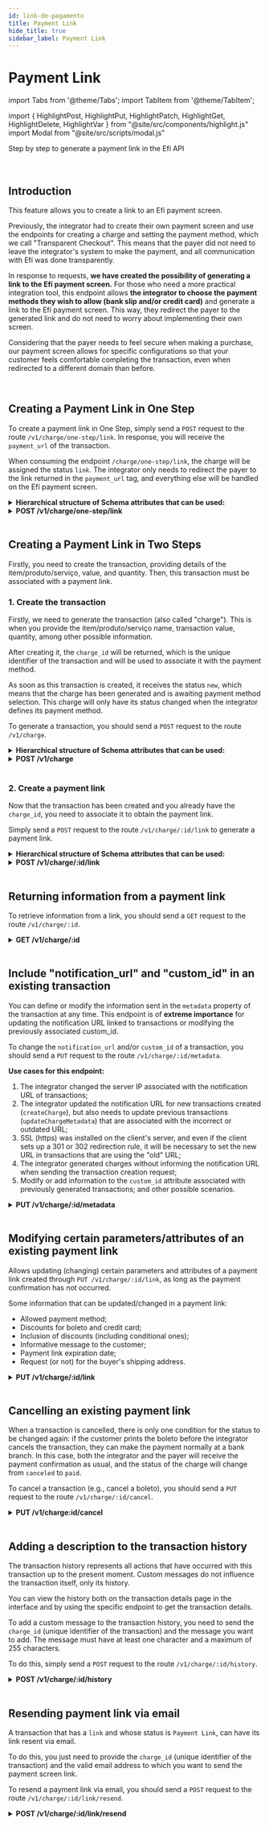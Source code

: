 ```yaml
---
id: link-de-pagamento
title: Payment Link
hide_title: true
sidebar_label: Payment Link
---
```

<h1 className="titulo">Payment Link</h1>
<div className="conteudo">

import Tabs from '@theme/Tabs';
import TabItem from '@theme/TabItem';

import { HighlightPost, HighlightPut, HighlightPatch, HighlightGet, HighlightDelete, HighlightVar } from "@site/src/components/highlight.js"
import Modal from "@site/src/scripts/modal.js" 

<!-- Embedding React components with MDX -->
<!-- fontWeight: 'bold', -->

<div className="subtitulo">
Step by step to generate a payment link in the Efí API
</div>

<br/>
<br/>

## Introduction

This feature allows you to create a link to an Efí payment screen.

Previously, the integrator had to create their own payment screen and use the endpoints for creating a charge and setting the payment method, which we call "Transparent Checkout". This means that the payer did not need to leave the integrator's system to make the payment, and all communication with Efí was done transparently.

In response to requests, **we have created the possibility of generating a link to the Efí payment screen.**
For those who need a more practical integration tool, this endpoint allows **the integrator to choose the payment methods they wish to allow (bank slip and/or credit card)** and generate a link to the Efí payment screen. This way, they redirect the payer to the generated link and do not need to worry about implementing their own screen.

Considering that the payer needs to feel secure when making a purchase, our payment screen allows for specific configurations so that your customer feels comfortable completing the transaction, even when redirected to a different domain than before.


<br/>

## Creating a Payment Link in One Step

To create a payment link in One Step, simply send a <code>POST</code> request to the route <code>/v1/charge/one-step/link</code>. In response, you will receive the <code>payment_url</code> of the transaction.

When consuming the endpoint <code>/charge/one-step/link</code>, the charge will be assigned the status <code>link</code>.
The integrator only needs to redirect the payer to the link returned in the <code>payment_url</code> tag, and everything else will be handled on the Efí payment screen.


<div className="payment">
<details className="col-100">
  <summary>
<b>Hierarchical structure of Schema attributes that can be used:</b>
  </summary>
  <Tabs
    defaultValue="entrada"
    values={[
      { label: '/v1/charge/one-step/link', value: 'entrada', },
    ]}>
  <TabItem value="entrada">

  ```json 
   "items"  
        "name"  
        "value"  
        "amount"  
        "marketplace"  
            "payee_code"  
            "percentage"  
    "shippings"  
        "name"  
        "value"  
        "payee_code"  
    "metadata"  
        "custom_id"  
        "notification_url"  
    "customer"
        "email"
    "settings"  
        "billet_discount"  
        "card_discount"  
        "conditional_discount"  
            "type"  
                "percentage",  
                "currency"  
            "value"  
            "until_date"  
        "message"  
        "expire_at"  
        "request_delivery_address"  
        "payment_method"  
            "banking_billet"  
            "credit_card"  
            "all"  
  ```
 </TabItem>
  </Tabs>


</details>
</div>

<!-- Método POST -->
<div className="post">
<details className="col-100">
  <summary>
    <b><HighlightPost>POST</HighlightPost> /v1/charge/one-step/link</b>
  </summary>
<br/>
      <div className="post-div"> 
          <div className="left">
          Requires activation of the <code>Billing API</code> in your application
          </div>
          <div className="right">
          <Modal filename="/markdown/i18n/charges/link/link_one_step.md" />
          </div>
      </div>
      <br/> <br/>
      <p><b>Request</b></p> 
      
  <Tabs
    defaultValue="exemplo1"
    values={[
    { label: 'Payment Link', value: 'exemplo1', },
    { label: 'Payment Link with Split', value: 'exemplo2', }
    ]}>
    
  <TabItem value="exemplo1">

  ```json
{
    "items": [
      {
        "amount": 5,
        "name": "Game of Thrones",
        "value": 827
      },
      {
        "amount": 5,
        "name": "Dexter",
        "value": 620
      },
      {
        "amount": 2,
        "name": "Breaking Bad",
        "value": 750
      }
    ],
    "metadata": {
        "custom_id": "produto 1",
        "notification_url": "sua_url_notificação"
    },
    "customer": {
	      "email": "email_do_cliente@servidor.com.br"
	  },
    "shippings": [
      {
        "name": "Ouro Preto",
        "value": 500
      }
    ],
    "settings": {
      "billet_discount": 500,
      "card_discount": 300,
      "message": "Escreva aqui, se quiser, uma mensagem ao seu cliente, limite de 80 caracteres",
      "conditional_discount":{
        "type": "percentage", 
        "value": 100, 
        "until_date": "2021-12-30"
      },
      "payment_method": "all",
      "expire_at": "2025-02-08",
      "request_delivery_address": true
    }
}
  ```
  </TabItem>
    <TabItem value="exemplo2">

  ```json
{
    "items": [
      {
        "amount": 5,
        "name": "Game of Thrones",
        "value": 827,
        "marketplace": {
          "repasses": [
            {
              "payee_code": "payee_code1",
              "percentage": 2500
            }
          ]
        }
      }
    ],
    "metadata": {
        "custom_id": "produto 1",
        "notification_url": "sua_url_notificação"
    },
    "customer": {
	      "email": "email_do_cliente@servidor.com.br"
	  },
    "shippings": [
      {
        "name": "Ouro Preto",
        "value": 500
      }
    ], 
    "settings": {
      "billet_discount": 500,
      "card_discount": 300,
      "message": "Escreva aqui, se quiser, uma mensagem ao seu cliente, limite de 80 caracteres",
      "conditional_discount":{
        "type": "percentage", 
        "value": 100, 
        "until_date": "2021-12-30"
      },
      "payment_method": "all",
      "expire_at": "2025-02-08",
      "request_delivery_address": true
    }
}
```

  </TabItem>
  </Tabs>


  <br/>   
        
  <b>Responses</b>

  <br/> 

   The responses below represent consumption Success.
  <Tabs
    defaultValue="saida"
    values={[
      { label: '🟢 200', value: 'saida', },
    ]}>
  <TabItem value="saida">

  ```json
{
    "code": 200,
    "data": {
      "charge_id": 3714507,
      "status": "link",
      "total": 8863,
      "custom_id": "cross-media soft",
      "payment_url": "https://pagamento.gerencianet.com.br/:identificador",
      "payment_method": "all",
      "billet_discount": 500,
      "card_discount": 300,
      "conditional_discount_value": 100,
      "conditional_discount_type": "percentage",
      "conditional_discount_date": "2021-12-30",
      "request_delivery_address": true,
      "message": "teste",
      "expire_at": "2025-02-08",
      "created_at": "2021-11-09 11:14:36"
    }
}
  ```
  </TabItem>
  
  </Tabs>

</details>

</div>

<br/>

## Creating a Payment Link in Two Steps

Firstly, you need to create the transaction, providing details of the item/produto/serviço, value, and quantity. Then, this transaction must be associated with a payment link.

### 1. Create the transaction
Firstly, we need to generate the transaction (also called "charge"). This is when you provide the item/produto/serviço name, transaction value, quantity, among other possible information.

After creating it, the <code>charge_id</code> will be returned, which is the unique identifier of the transaction and will be used to associate it with the payment method.

As soon as this transaction is created, it receives the status <code>new</code>, which means that the charge has been generated and is awaiting payment method selection. This charge will only have its status changed when the integrator defines its payment method.

To generate a transaction, you should send a <code>POST</code> request to the route <code>/v1/charge</code>.

<div className="payment">
<details className="col-100">
  <summary>
<b>Hierarchical structure of Schema attributes that can be used:</b>
  </summary>
  <Tabs
    defaultValue="entrada"
    values={[
      { label: '/v1/charge', value: 'entrada', },
    ]}>
  <TabItem value="entrada">

  ```json 
   "items"  
        "name"  
        "value"  
        "amount"  
        "marketplace"  
            "payee_code"  
            "percentage"  
    "shippings"  
        "name"  
        "value"  
        "payee_code"  
    "metadata"  
        "custom_id"  
        "notification_url"  
  ```
 </TabItem>
  </Tabs>


</details>
</div>

<!-- Método POST -->
<div className="post">
<details className="col-100">
  <summary>
    <b><HighlightPost>POST</HighlightPost> /v1/charge</b>
  </summary>
      <div className="post-div"> 
          <div className="left">
          Requires activation of the <code>Billing API</code> in your application
          </div>
          <div className="right">
          <Modal filename="/markdown/i18n/charges/billet/billet_two_steps_1.md" />
          </div>
      </div>
      <br/> <br/>
      <p><b>Request</b></p>
      <p></p>
  <Tabs
    defaultValue="exemplo1"
    values={[
    { label: 'Input data', value: 'exemplo1', },
    ]}>
    
  <TabItem value="exemplo1">

  ```json
{
    "items": [
      {
        "name": "Meu Produto",
        "value": 8900,
        "amount": 1
      }
    ]
}
  ``` 
  </TabItem>
 
  </Tabs>


  <br/>   
        
  <b>Responses</b>

  <br/> 

  The responses below represent consumption Success.
  <Tabs
    defaultValue="saida"
    values={[
      { label: '🟢 200', value: 'saida', }
    ]}>
  <TabItem value="saida">

  ```json
{
    "code": 200, // HTTP return "200" stating that the request was successful
    "data": {
      "charge_id": numero_charge_id, // Identification number of the generated transaction
      "status": "new", // Charge generated, awaiting payment method definition
      "total": 8900, // Total value of the transaction (in cents, where 8900 = $89.00)
      "custom_id": null, // Optional custom identifier
      "created_at": "2021-06-01 14:58:46" // Date and time of transaction creation
    }
}
  ```
  </TabItem>
  
  </Tabs>

</details>

</div>
<br/>

### 2. Create a payment link

Now that the transaction has been created and you already have the <code>charge_id</code>, you need to associate it to obtain the payment link.

Simply send a <code>POST</code> request to the route <code>/v1/charge/:id/link</code> to generate a payment link.

<div className="payment">
<details className="col-100">
  <summary>
<b>Hierarchical structure of Schema attributes that can be used:</b>
  </summary>
  <Tabs
    defaultValue="entrada"
    values={[
      { label: '/v1/charge/:id/link', value: 'entrada', },
    ]}>
  <TabItem value="entrada">

  ```json 

    "billet_discount"  
    "card_discount"  
    "conditional_discount"  
        "type"  
            "percentage",  
            "currency"  
        "value"  
        "until_date"  
    "message"  
    "expire_at"  
    "request_delivery_address"  
    "payment_method"  
        "banking_billet"  
        "credit_card"  
        "all"  
  ```
 </TabItem>
  </Tabs>


</details>
</div>

<!-- Método POST -->
<div className="post">
<details className="col-100">
  <summary>
    <b><HighlightPost>POST</HighlightPost> /v1/charge/<HighlightVar>:id</HighlightVar>/link</b>
  </summary>

<div className="admonition admonition_caution">
<div>
<img src="/img/exclamation-triangle-orange.svg"/> <b>Important!</b>
</div>
<p>To create a "payment link" (<code>chargeLink</code>), a previously created "transaction" (<code>createCharge</code>) must be provided.</p>
<p>Therefore, if there is an attempt to make a payment and, for some reason, the payment confirmation is not successful (e.g., declined card, customer wants to pay by another method, etc.), a new transaction must be generated and associated with a new payment link, as the previous transaction will have a status of <code>waiting</code> or <code>unpaid</code>, which means that due to the payment attempt, it has already been associated with a payment method.</p>
</div>

<br/>
      <div className="post-div"> 
          <div className="left">
          Requires activation of the <code>Billing API</code> in your application
          </div>
          <div className="right">
          <Modal filename="/markdown/i18n/charges/link/link_two_steps_2.md" />
          </div>
      </div>
      <br/> <br/>
      <p><b>Request</b></p>
      <p></p>
  <Tabs
    defaultValue="exemplo1"
    values={[
    { label: 'Input data', value: 'exemplo1', }
    ]}>
    
  <TabItem value="exemplo1">

  ```json
{
    "message": "Escreva aqui, se quiser, uma mensagem ao seu cliente, limite de 80 caracteres",
    "payment_method": "all",
    "expire_at": "2012-12-20",
    "request_delivery_address": false,
    "billet_discount": 5000,
    "card_discount": 3000
}
  ```
  </TabItem>
  </Tabs>


  <br/>   
        
  <b>Responses</b>

  <br/> 

   The responses below represent consumption Success.
  <Tabs
    defaultValue="saida"
    values={[
      { label: '🟢 200', value: 'saida', },
    ]}>
  <TabItem value="saida">

  ```json
{
    "code": 200,
    "data": {
      "charge_id": 148003,
      "status": "link",
      "total": 5990,
      "custom_id": null,
      "payment_url": "https://pagamento.gerencianet.com.br/:identificador",
      "payment_method": "all",
      "created_at": "2016-12-14 11:31:37"
    }
}
  ```
  </TabItem>
  
  </Tabs>

</details>

</div>
<br/>

## Returning information from a payment link

To retrieve information from a link, you should send a <code>GET</code> request to the route <code>/v1/charge/:id</code>.

   
<!-- Método GET -->
<div className="get">
<details className="col-100">
  <summary>
    <b><HighlightGet>GET</HighlightGet> /v1/charge/<HighlightVar>:id</HighlightVar></b>
  </summary>
      <div className="get-div"> 
          <div className="left">
          Requires activation of the <code>Billing API</code> in your application
          </div>
          <div className="right">
          <Modal filename="/markdown/i18n/charges/billet/billet_id.md"/>
          </div>
      </div>
      <br/> <br/>
      <p><b>Request</b></p>
      <p></p>
  <Tabs
    defaultValue="exemplo1"
    values={[
    { label: 'Input data', value: 'exemplo1', },
    ]}>
    
  <TabItem value="exemplo1">

  ```json
  Input parameter: enter the "charge_id" of the desired transaction
  ``` 
  </TabItem>
 
  </Tabs>
  <br/>

  <b>Responses</b>

  The responses below represent consumption Success(200).
  <Tabs
    defaultValue="saida"
    values={[
      { label: '🟢 200 (Bolix)', value: 'saida', },
      { label: '🟢 200 (Billet)', value: '200', },
    ]}>
  <TabItem value="saida">

  ```json
{
    "code": 200, // HTTP return "200" stating that the request was successful
    "data": {
      "charge_id": 1234567, // transaction ID number
      "total": 8900, // total transaction amount (in cents, where 8900 = R$89.00)
      "status": "waiting", // selected payment method, awaiting payment confirmation (the term "waiting" is equivalent to "aguardando")
      "custom_id": null, // optional custom identifier
      "created_at": "2022-10-31 10:18:21", // date and time of transaction creation
      "notification_url": null,
      "items": [
        {
          "name": "My Product", // name of your item, product, or service
          "value": 8900, // value, in cents. For example: 8900 (equals R$ 89.00)
          "amount": 1 // quantity of the item or product
        }
      ],
      "history": [
        {
          "message": "Cobrança criada",
          "created_at": "2222-10-31 10:18:21"
        },
        {
          "message": "Pagamento via boleto aguardando confirmação",
          "created_at": "2022-10-31 10:19:05"
        }      
      ],
      "customer": {
        "name": "Gorbadoc Oldbuck",
        "cpf": "94271564656",
        "email": "email_do_cliente@servidor.com.br",
        "phone_number": "5144916523",
        "address": {
          "street": "Avenida Juscelino Kubitschek",
          "number": "909",
          "complement": null,
          "neighborhood": "Bauxita",
          "city": "Ouro Preto",
          "state": "MG",
          "zipcode": "35400000"
        }
      },
      "payment": {
        "method": "banking_billet", // payment method for the charge (banking_billet equals banking billet)
        "created_at": "2022-10-31 10:19:05",
        "message": "Using the message attribute, this content is displayed in the OBSERVATION field of the charge issued via API and also in the SELLER'S OBSERVATION field in the billing emails sent to the customer. Up to 4 lines of content can be used, with a maximum of 100 characters per line. This message can be seen in emails related to the charge, on the billet or booklet",
        "banking_billet": {
          "barcode": "00000.00000 00000.000000 00000.000000 0 00000000000000",
          "pix": {
            "qrcode": "00020101021226990014BR.GOV.BCB.PIX2577qrcodes-pix.gerencianet.com.br/bolix/v2/cobv/0000000000000000000000000000GERENCIANET SA6010OURO PRETO62070503***63047CB1", // BRCode or copy and paste
            "qrcode_image": "data:image/svg+xml;base64,PHN2ZyB4bWxucz0iaHR0cDovL3d3dy53My5vcmc vMjAwMC9zdmciIHZpZXdCb3g9IjAgMCA0NSA0NSIgc2hhcGUtcmVuZGVyaW5nPSJjcmlzcEVkZ2VzIj48cGF0aCBmaWxsPSIjZmZmZmZmIiBkPSJNMCAwaDQ1djQ1SD..." // QR Code image
          },
          "link": "https_link_to_access_the_billet", // Bolix generated link
          "pdf": {
            "charge": "https_pdf_link_of_the_invoice" // Bolix PDF link
          },
          "expire_at": "2023-12-30", // due date of the charge in the following format: 2022-12-30 (i.e., equals 30/12/2022)
          "configurations": {
            "interest": 33, // interest charged per day after the due date (in this case, 33 equals 0.033%)
            "fine": 200 // fine charged after the due date (in this case, 200 equals 2%)
          }
        }
      }
    }
}
  ``` 
  </TabItem>
  <TabItem value="200">

  ```json
{
    "code": 200, // HTTP return "200" stating that the request was successful
    "data": {
      "charge_id": 1234567, // transaction ID number
      "total": 8900, // total transaction amount (in cents, where 8900 = R$89.00)
      "status": "waiting", // selected payment method, awaiting payment confirmation (the term "waiting" is equivalent to "aguardando")
      "custom_id": null, // optional custom identifier
      "created_at": "2022-10-31 10:18:21", // date and time of transaction creation
      "notification_url": null,
      "items": [
        {
          "name": "My Product", // name of your item, product, or service
          "value": 8900, // value, in cents. For example: 8900 (equals R$ 89.00)
          "amount": 1 // quantity of the item or product
        }
      ],
      "history": [
        {
          "message": "Cobrança criada",
          "created_at": "2222-10-31 10:18:21"
        },
        {
          "message": "Pagamento via boleto aguardando confirmação",
          "created_at": "2022-10-31 10:19:05"
        }      
      ],
      "customer": {
        "name": "Gorbadoc Oldbuck",
        "cpf": "94271564656",
        "email": "email_do_cliente@servidor.com.br",
        "phone_number": "5144916523",
        "address": {
          "street": "Avenida Juscelino Kubitschek",
          "number": "909",
          "complement": null,
          "neighborhood": "Bauxita",
          "city": "Ouro Preto",
          "state": "MG",
          "zipcode": "35400000"
        }
      },
      "payment": {
        "method": "banking_billet", // payment method for the charge (banking_billet equals banking billet)
        "created_at": "2022-10-31 10:19:05",
        "message": "Using the message attribute, this content is displayed in the OBSERVATION field of the charge issued via API and also in the SELLER'S OBSERVATION field in the billing emails sent to the customer. Up to 4 lines of content can be used, with a maximum of 100 characters per line. This message can be seen in emails related to the charge, on the billet or booklet",
        "banking_billet": {
          "barcode": "00000.00000 00000.000000 00000.000000 0 00000000000000",
          "link": "https_link_to_access_the_billet", // generated transaction link
          "pdf": {
            "charge": "https_pdf_link_of_the_invoice" // charge PDF link
          },
          "expire_at": "2023-12-30", // due date of the charge in the following format: 2022-12-30 (i.e., equals 30/12/2022)
          "configurations": {
            "interest": 33, // interest charged per day after the due date (in this case, 33 equals 0.033%)
            "fine": 200 // fine charged after the due date (in this case, 200 equals 2%)
          }
        }
      }
    }
}
  ```
 </TabItem>
  </Tabs>

</details>

</div>

<br/>

## Include "notification_url" and "custom_id" in an existing transaction

You can define or modify the information sent in the <code>metadata</code> property of the transaction at any time. This endpoint is of <b>extreme importance</b> for updating the notification URL linked to transactions or modifying the previously associated custom_id.

To change the <code>notification_url</code> and/or <code>custom_id</code> of a transaction, you should send a <code>PUT</code> request to the route <code>/v1/charge/:id/metadata</code>.

<b>Use cases for this endpoint:</b>

<ol>
<li>The integrator changed the server IP associated with the notification URL of transactions;</li>
<li>The integrator updated the notification URL for new transactions created (<code>createCharge</code>), but also needs to update previous transactions (<code>updateChargeMetadata</code>) that are associated with the incorrect or outdated URL;</li>
<li>SSL (https) was installed on the client's server, and even if the client sets up a 301 or 302 redirection rule, it will be necessary to set the new URL in transactions that are using the "old" URL;</li>
<li>The integrator generated charges without informing the notification URL when sending the transaction creation request;</li>
<li>Modify or add information to the <code>custom_id</code> attribute associated with previously generated transactions; and other possible scenarios.</li>
</ol>


<!-- Método PUT -->
<div className="put">
<details className="col-100">
  <summary>
    <b><HighlightPut>PUT</HighlightPut> /v1/charge/<HighlightVar>:id</HighlightVar>/metadata</b>
  </summary>
      <div className="put-div"> 
          <div className="left">
            Requires activation of the <code>Billing API</code> in your application
          </div>
          <div className="right">
          <Modal filename="/markdown/i18n/charges/billet/billet_url_de_retorno.md" />
          </div>
      </div>
      <br/> <br/>
      <p><b>Request</b></p>
      <p></p>
  <Tabs
    defaultValue="exemplo1"
    values={[
    { label: 'Input data', value: 'exemplo1', },
    ]}>
    
  <TabItem value="exemplo1">

  ```json
  {
    "notification_url": 'http://your_domain.com/notification',
    "custom_id": 'REF0001'
  }
  ``` 
  </TabItem>
  
  </Tabs>

  <br/>  
        
  <b>Responses</b>

  <br/> 

  The responses below represent consumption Success(200).
  <Tabs
    defaultValue="saida"
    values={[
      { label: '🟢 200', value: 'saida', },
    ]}>
  <TabItem value="saida">

  ```json
  {
    "code": 200 // HTTP return "200" stating that the request was successful
  }
  ```
  </TabItem>
  
  </Tabs>

</details>

</div>

<br/>

## Modifying certain parameters/attributes of an existing payment link

Allows updating (changing) certain parameters and attributes of a payment link created through <code>PUT /v1/charge/:id/link</code>, as long as the payment confirmation has not occurred.

Some information that can be updated/changed in a payment link:

- Allowed payment method;
- Discounts for boleto and credit card;
- Inclusion of discounts (including conditional ones);
- Informative message to the customer;
- Payment link expiration date;
- Request (or not) for the buyer's shipping address.


<!-- Método PUT -->
<div className="put">
<details className="col-100">
  <summary>
    <b><HighlightPut>PUT</HighlightPut> /v1/charge/<HighlightVar>:id</HighlightVar>/link</b>
  </summary>
      <div className="put-div"> 
          <div className="left">
            Requires activation of the <code>Billing API</code> in your application
          </div>
          <div className="right">
           <Modal filename="/markdown/i18n/charges/link/link_alterar_atributos.md" />
          </div>
      </div>
      <br/> <br/>
      <p><b>Request</b></p>
      <p></p>
  <Tabs
    defaultValue="exemplo1"
    values={[
    { label: 'Input data', value: 'exemplo1', },
    ]}>
    
  <TabItem value="exemplo1">

  ```json
{
    "billet_discount": 500,
    "card_discount" : 200,
    "expire-at": "2024-12-15"
}
  ``` 
  </TabItem>

  </Tabs>

  <br/>  
        
  <b>Responses</b>

  <br/> 

  The responses below represent consumption Success(200).
  <Tabs
    defaultValue="saida"
    values={[
      { label: '🟢 200', value: 'saida', },
    ]}>
  <TabItem value="saida">

  ```json
{
    "code": 200,
    "data": {
      "charge_id": 3714507,
      "status": "link",
      "total": 8863,
      "payment_url": "https://pagamento.gerencianet.com.br/:identificador",
      "payment_method": "all",
      "billet_discount": 500,
      "card_discount": 200,
      "conditional_discount_value": 100,
      "conditional_discount_type": "percentage",
      "conditional_discount_date": "2021-12-30",
      "request_delivery_address": true,
      "message": "teste",
      "expire_at": "2024-12-15",
      "created_at": "2021-11-09 11:14:36"
    }
}
  ```
  </TabItem>
  
  </Tabs>

</details>

</div>

<br/>


 ## Cancelling an existing payment link

When a transaction is cancelled, there is only one condition for the status to be changed again: if the customer prints the boleto before the integrator cancels the transaction, they can make the payment normally at a bank branch. In this case, both the integrator and the payer will receive the payment confirmation as usual, and the status of the charge will change from <code>canceled</code> to <code>paid</code>.

To cancel a transaction (e.g., cancel a boleto), you should send a <code>PUT</code> request to the route <code>/v1/charge/:id/cancel</code>.


<!-- Método PUT -->
<div className="put">
<details className="col-100">
  <summary>
    <b><HighlightPut>PUT</HighlightPut> /v1/charge<HighlightVar>:id</HighlightVar>/cancel</b>
  </summary>
      <div className="put-div"> 
          <div className="left">
            Requires activation of the <code>Billing API</code> in your application
          </div>
          <div className="right">
          <Modal filename="/markdown/i18n/charges/billet/billet_id.md"/>
          </div>
      </div>
      <br/> <br/>
      <p><b>Request</b></p>
      <p></p>
  <Tabs
    defaultValue="exemplo1"
    values={[
    { label: 'Input data', value: 'exemplo1', },
    ]}>
    
  <TabItem value="exemplo1">

  ```json
Input parameter: enter the "charge_id" of the desired transaction
  ``` 
  </TabItem>

  </Tabs>

  <br/>  
        
  <b>Responses</b>

  <br/> 

  The responses below represent consumption Success(200).
  <Tabs
    defaultValue="saida"
    values={[
      { label: '🟢 200', value: 'saida', },
    ]}>
  <TabItem value="saida">

  ```json
  {
     "code": 200 // HTTP return "200" stating that the request was successful
  }
  ```
  </TabItem>
  
  </Tabs>

</details>

</div>

<br/>

## Adding a description to the transaction history

The transaction history represents all actions that have occurred with this transaction up to the present moment. Custom messages do not influence the transaction itself, only its history.

You can view the history both on the transaction details page in the interface and by using the specific endpoint to get the transaction details.

To add a custom message to the transaction history, you need to send the <code>charge_id</code> (unique identifier of the transaction) and the message you want to add. The message must have at least one character and a maximum of 255 characters.

To do this, simply send a <code>POST</code> request to the route <code>/v1/charge/:id/history</code>.


<!-- Método POST -->
<div className="post">
<details className="col-100">
  <summary>
    <b><HighlightPost>POST</HighlightPost> /v1/charge/<HighlightVar>:id</HighlightVar>/history</b>
  </summary>
      <div className="post-div"> 
          <div className="left">
          Requires activation of the <code>Billing API</code> in your application
          </div>
          <div className="right">
          <Modal filename="/markdown/i18n/charges/billet/billet_acrecentar_info_historico.md" />
          </div>
      </div>
      <br/> <br/>
      <p><b>Request</b></p>
      <p></p>
  <Tabs
    defaultValue="exemplo1"
    values={[
    { label: 'Input data', value: 'exemplo1', },
    ]}>
    
  <TabItem value="exemplo1">

  ```json
  {
     "description": "Camisa Polo tamanho G cor azul, cobrança Bolix, pix com boleto."
  }
  ``` 
  </TabItem>
 
  </Tabs>


  <br/>   
        
  <b>Responses</b>

  <br/> 

  The responses below represent consumption Success.
  <Tabs
    defaultValue="saida"
    values={[
      { label: '🟢 200', value: 'saida', },
    ]}>
  <TabItem value="saida">

  ```json
  {
    "code": 200 // HTTP return "200" stating that the request was successful
  }
  ```
  </TabItem>
  
  
  </Tabs>

</details>

</div>
<br/>

## Resending payment link via email

A transaction that has a <code>link</code> and whose status is <code>Payment Link</code>, can have its link resent via email.

To do this, you just need to provide the <code>charge_id</code> (unique identifier of the transaction) and the valid email address to which you want to send the payment screen link.

To resend a payment link via email, you should send a <code>POST</code> request to the route <code>/v1/charge/:id/link/resend</code>.


<!-- Método POST -->
<div className="post">
<details className="col-100">
  <summary>
    <b><HighlightPost>POST</HighlightPost> /v1/charge/<HighlightVar>:id</HighlightVar>/link/resend</b>
  </summary>
      <div className="post-div"> 
          <div className="left">
          Requires activation of the <code>Billing API</code> in your application
          </div>
          <div className="right">
          <Modal filename="/markdown/i18n/charges/billet/billet_resend_email.md" />
          </div>
      </div>
      <br/> <br/>
      <p><b>Request</b></p>
      <p></p>
  <Tabs
    defaultValue="exemplo1"
    values={[
    { label: 'Input data', value: 'exemplo1', },
    ]}>
    
  <TabItem value="exemplo1">

  ```json
  {
    "email": "email_do_cliente@servidor.com.br"
  }
  ``` 
  </TabItem>
 
  </Tabs>


  <br/>   
        
  <b>Responses</b>

  <br/> 

  The responses below represent consumption Success.
  <Tabs
    defaultValue="saida"
    values={[
      { label: '🟢 200', value: 'saida', },
    ]}>
  <TabItem value="saida">

  ```json
  {
    "code": 200 // HTTP return "200" stating that the request was successful
  }
  ```
  </TabItem>
  
  
  </Tabs>

</details>

</div>


</div>